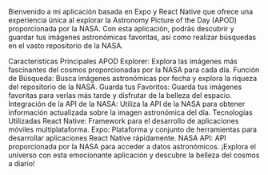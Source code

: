Bienvenido a mi aplicación basada en Expo y React Native que ofrece una experiencia única al explorar la Astronomy Picture of the Day (APOD) proporcionada por la NASA. Con esta aplicación, podrás descubrir y guardar tus imágenes astronómicas favoritas, así como realizar búsquedas en el vasto repositorio de la NASA.

Características Principales
APOD Explorer: Explora las imágenes más fascinantes del cosmos proporcionadas por la NASA para cada día.
Función de Búsqueda: Busca imágenes astronómicas por fecha y explora la riqueza del repositorio de la NASA.
Guarda tus Favoritos: Guarda tus imágenes favoritas para verlas más tarde y disfrutar de la belleza del espacio.
Integración de la API de la NASA: Utiliza la API de la NASA para obtener información actualizada sobre la imagen astronómica del día.
Tecnologías Utilizadas
React Native: Framework para el desarrollo de aplicaciones móviles multiplataforma.
Expo: Plataforma y conjunto de herramientas para desarrollar aplicaciones React Native rápidamente.
NASA API: API proporcionada por la NASA para acceder a datos astronómicos.
¡Explora el universo con esta emocionante aplicación y descubre la belleza del cosmos a diario!
